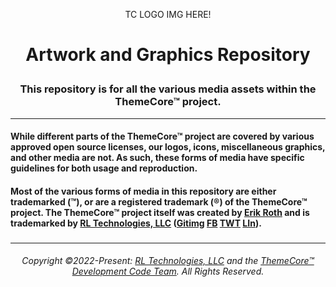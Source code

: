 <p align="center">TC LOGO IMG HERE!</p>

# <p align="center">Artwork and Graphics Repository</p>
### <p align="center">This repository is for all the various media assets within the ThemeCore™ project.<p>
---

 #### While different parts of the ThemeCore™ project are covered by various approved open source licenses, our logos, icons, miscellaneous graphics, and other media are not. As such, these forms of media have specific guidelines for both usage and reproduction.

 #### Most of the various forms of media in this repository are either trademarked (™), or are a registered trademark (®) of the ThemeCore™ project. The ThemeCore™ project itself was created by [Erik Roth](@Erik-Roth) and is trademarked by [RL Technologies, LLC](https://rltechsllc.com) ([Gitimg](https://github.com/RLTechs) [FB](https://github.com/RLTechs) [TWT](https://github.com/RLTechs) [LIn](https://github.com/RLTechs)).

####  

### 
---
###### <p align="center"> Copyright ©2022-Present: [RL Technologies, LLC](https://rltechs.com) and the [ThemeCore™ Development Code Team](mailto:codeteam@themecore.org). All Rights Reserved. </p>
